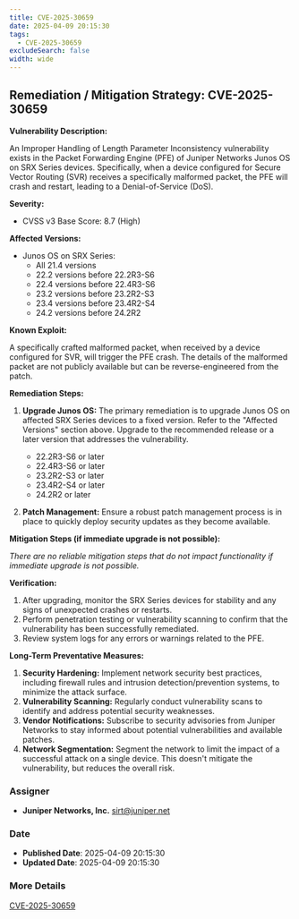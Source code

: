 ```yaml
---
title: CVE-2025-30659
date: 2025-04-09 20:15:30
tags:
  - CVE-2025-30659
excludeSearch: false
width: wide
---
```


## Remediation / Mitigation Strategy: CVE-2025-30659

**Vulnerability Description:**

An Improper Handling of Length Parameter Inconsistency vulnerability exists in the Packet Forwarding Engine (PFE) of Juniper Networks Junos OS on SRX Series devices. Specifically, when a device configured for Secure Vector Routing (SVR) receives a specifically malformed packet, the PFE will crash and restart, leading to a Denial-of-Service (DoS).

**Severity:**

*   CVSS v3 Base Score: 8.7 (High)

**Affected Versions:**

*   Junos OS on SRX Series:
    *   All 21.4 versions
    *   22.2 versions before 22.2R3-S6
    *   22.4 versions before 22.4R3-S6
    *   23.2 versions before 23.2R2-S3
    *   23.4 versions before 23.4R2-S4
    *   24.2 versions before 24.2R2

**Known Exploit:**

A specifically crafted malformed packet, when received by a device configured for SVR, will trigger the PFE crash. The details of the malformed packet are not publicly available but can be reverse-engineered from the patch.

**Remediation Steps:**

1.  **Upgrade Junos OS:** The primary remediation is to upgrade Junos OS on affected SRX Series devices to a fixed version.  Refer to the "Affected Versions" section above. Upgrade to the recommended release or a later version that addresses the vulnerability.
    *   22.2R3-S6 or later
    *   22.4R3-S6 or later
    *   23.2R2-S3 or later
    *   23.4R2-S4 or later
    *   24.2R2 or later

2.  **Patch Management:** Ensure a robust patch management process is in place to quickly deploy security updates as they become available.

**Mitigation Steps (if immediate upgrade is not possible):**

*There are no reliable mitigation steps that do not impact functionality if immediate upgrade is not possible.*

**Verification:**

1.  After upgrading, monitor the SRX Series devices for stability and any signs of unexpected crashes or restarts.
2.  Perform penetration testing or vulnerability scanning to confirm that the vulnerability has been successfully remediated.
3.  Review system logs for any errors or warnings related to the PFE.

**Long-Term Preventative Measures:**

1.  **Security Hardening:** Implement network security best practices, including firewall rules and intrusion detection/prevention systems, to minimize the attack surface.
2.  **Vulnerability Scanning:** Regularly conduct vulnerability scans to identify and address potential security weaknesses.
3.  **Vendor Notifications:** Subscribe to security advisories from Juniper Networks to stay informed about potential vulnerabilities and available patches.
4.  **Network Segmentation:** Segment the network to limit the impact of a successful attack on a single device. This doesn't mitigate the vulnerability, but reduces the overall risk.

### Assigner
- **Juniper Networks, Inc.** <sirt@juniper.net>

### Date
- **Published Date**: 2025-04-09 20:15:30
- **Updated Date**: 2025-04-09 20:15:30

### More Details
[CVE-2025-30659](https://www.cvedetails.com/cve/CVE-2025-30659)
